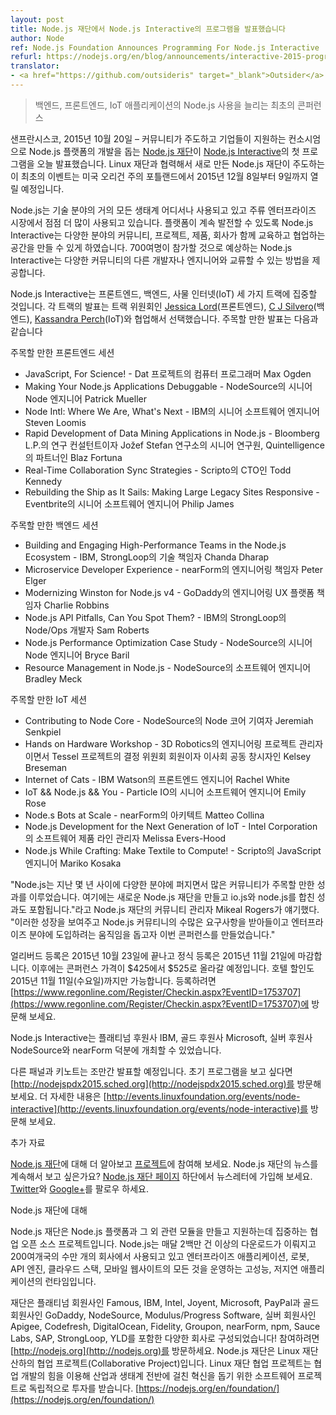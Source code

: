 ```yaml
---
layout: post
title: Node.js 재단에서 Node.js Interactive의 프로그램을 발표했습니다
author: Node
ref: Node.js Foundation Announces Programming For Node.js Interactive
refurl: https://nodejs.org/en/blog/announcements/interactive-2015-programming/
translator:
- <a href="https://github.com/outsideris" target="_blank">Outsider</a>
---
```


<!--
> Inaugural Conference to Advance the Use of Node.js Within Backend, Frontend, IoT Applications
-->
> 백엔드, 프론트엔드, IoT 애플리케이션의 Node.js 사용을 늘리는 최초의 콘퍼런스

<!--
SAN FRANCISCO, Oct. 20, 2015 – [The Node.js Foundation](https://nodejs.org/en/foundation/), a community-led and industry-backed consortium to advance the development of the Node.js platform, today announced initial programming for [Node.js Interactive](http://events.linuxfoundation.org/events/node-interactive). This inaugural event, which is being led by the newly formed Node.js Foundation in cooperation with the Linux Foundation, will be held December 8-9, 2015, in Portland, Ore.
-->
샌프란시스코, 2015년 10월 20일 – 커뮤니티가 주도하고 기업들이 지원하는 컨소시엄으로 Node.js 플랫폼의
개발을 돕는 [Node.js 재단](https://nodejs.org/en/foundation/)이
[Node.js Interactive](http://events.linuxfoundation.org/events/node-interactive)의
첫 프로그램을 오늘 발표했습니다. Linux 재단과 협력해서 새로 만든 Node.js 재단이 주도하는 이 최초의
이벤트는 미국 오리건 주의 포틀랜드에서 2015년 12월 8일부터 9일까지 열릴 예정입니다.

<!--
Node.js has become ubiquitous in almost every ecosystem in technology and is consistently being used more in mainstream enterprises. To continue to evolve the platform, Node.js Interactive brings together a wide range of community, projects, products and companies to create an educational and collaborative space. With more than 700 attendees expected, Node.js Interactive will provide a way to network with other developers and engineers within this diverse community.
-->
Node.js는 기술 분야의 거의 모든 생태계 어디서나 사용되고 있고 주류 엔터프라이즈 시장에서 점점 더 많이
사용되고 있습니다. 플랫폼이 계속 발전할 수 있도록 Node.js Interactive는 다양한 분야의 커뮤니티, 프로젝트,
제품, 회사가 함께 교육하고 협업하는 공간을 만들 수 있게 하였습니다. 700여명이 참가할 것으로 예상하는
Node.js Interactive는 다양한 커뮤니티의 다른 개발자나 엔지니어와 교류할 수 있는 방법을 제공합니다.

<!--
Node.js Interactive will also focus on three tracks: Frontend, Backend and the Internet of Things (IoT); talks for each track were selected in collaboration with track chairs [Jessica Lord](https://github.com/jlord/) (Frontend), [C J Silvero](https://github.com/ceejbot) (Backend) and [Kassandra Perch](https://github.com/nodebotanist) (IoT). A few highlights include:
-->
Node.js Interactive는 프론트엔드, 백엔드, 사물 인터넷(IoT) 세 가지 트랙에 집중할
것입니다. 각 트랙의 발표는 트랙 위원회인 [Jessica Lord](https://github.com/jlord/)(프론트엔드),
[C J Silvero](https://github.com/ceejbot)(백엔드),
[Kassandra Perch](https://github.com/nodebotanist)(IoT)와 협업해서 선택했습니다.
주목할 만한 발표는 다음과 같습니다

<!--
Frontend Session Highlights:
* JavaScript, For Science! *with* Max Ogden, Computer Programmer for Dat Project
* Making Your Node.js Applications Debuggable *with* Patrick Mueller, Senior Node Engineer at NodeSource
* Node Intl: Where We Are, What's Next *with* Steven Loomis, Senior Software Engineer at IBM
* Rapid Development of Data Mining Applications in Node.js *with* Blaz Fortuna, Research Consultant for Bloomberg L.P., Senior Researcher at Jožef Stefan Institute and Partner at Quintelligence
* Real-Time Collaboration Sync Strategies *with* Todd Kennedy, CTO of Scripto
* Rebuilding the Ship as It Sails: Making Large Legacy Sites Responsive *with* Philip James, Senior Software Engineer at Eventbrite
-->
주목할 만한 프론트엔드 세션

* JavaScript, For Science! - Dat 프로젝트의 컴퓨터 프로그래머 Max Ogden
* Making Your Node.js Applications Debuggable - NodeSource의 시니어 Node 엔지니어 Patrick Mueller
* Node Intl: Where We Are, What's Next - IBM의 시니어 소프트웨어 엔지니어 Steven Loomis
* Rapid Development of Data Mining Applications in Node.js - Bloomberg L.P.의 연구 컨설턴트이자 Jožef Stefan 연구소의 시니어 연구원, Quintelligence의 파트너인 Blaz Fortuna
* Real-Time Collaboration Sync Strategies - Scripto의 CTO인 Todd Kennedy
* Rebuilding the Ship as It Sails: Making Large Legacy Sites Responsive - Eventbrite의 시니어 소프트웨어 엔지니어 Philip James

<!--
Backend Session Highlights:
* Building and Engaging High-Performance Teams in the Node.js Ecosystem *with* Chanda Dharap, Director of Engineering at StrongLoop, an IBM company
* Microservice Developer Experience *with* Peter Elger, Director of Engineering at nearForm
* Modernizing Winston for Node.js v4 *with* Charlie Robbins, Director of Engineering UX Platform at GoDaddy
* Node.js API Pitfalls, Can You Spot Them? *with* Sam Roberts, Node/Ops Developer at StrongLoop, an IBM Company
* Node.js Performance Optimization Case Study *with* Bryce Baril, Senior Node Engineer at NodeSource
* Resource Management in Node.js *with* Bradley Meck, Software Engineer at NodeSource
-->
주목할 만한 백엔드 세션

* Building and Engaging High-Performance Teams in the Node.js Ecosystem - IBM, StrongLoop의 기술 책임자 Chanda Dharap
* Microservice Developer Experience - nearForm의 엔지니어링 책임자 Peter Elger
* Modernizing Winston for Node.js v4 - GoDaddy의 엔지니어링 UX 플랫폼 책임자 Charlie Robbins
* Node.js API Pitfalls, Can You Spot Them? - IBM의 StrongLoop의 Node/Ops 개발자 Sam Roberts
* Node.js Performance Optimization Case Study - NodeSource의 시니어 Node 엔지니어 Bryce Baril
* Resource Management in Node.js - NodeSource의 소프트웨어 엔지니어 Bradley Meck

<!--
IoT Session Highlights:
* Contributing to Node Core *with* Jeremiah Senkpiel, Node Core Contributor at NodeSource
* Hands on Hardware Workshop *with* Tessel with Kelsey Breseman, Engineering Project Manager at 3D Robotics and Steering Committee Member and Board Co-Creator of Tessel Project
* Internet of Cats *with* Rachel White, Front-End Engineer for IBM Watson
* IoT && Node.js && You *with* Emily Rose, Senior Software Engineer at Particle IO
* Node.s Bots at Scale *with* Matteo Collina, Architect at nearForm
* Node.js Development for the Next Generation of IoT *with* Melissa Evers-Hood, Software Product Line Manager at Intel Corporation
* Node.js While Crafting: Make Textile to Compute! *with* Mariko Kosaka, Javascript Engineer at Scripto
-->
주목할 만한 IoT 세션

* Contributing to Node Core - NodeSource의 Node 코어 기여자 Jeremiah Senkpiel
* Hands on Hardware Workshop - 3D Robotics의 엔지니어링 프로젝트 관리자이면서 Tessel 프로젝트의 결정 위원회 회원이자 이사회 공동 창시자인 Kelsey Breseman
* Internet of Cats - IBM Watson의 프론트엔드 엔지니어 Rachel White
* IoT && Node.js && You - Particle IO의 시니어 소프트웨어 엔지니어 Emily Rose
* Node.s Bots at Scale - nearForm의 아키텍트 Matteo Collina
* Node.js Development for the Next Generation of IoT - Intel Corporation의 소프트웨어 제품 라인 관리자 Melissa Evers-Hood
* Node.js While Crafting: Make Textile to Compute! - Scripto의 JavaScript 엔지니어 Mariko Kosaka

<!--
“Node.js has become pervasive within the last few years, with so many community accomplishments to highlight, including forming the new Node.js Foundation and the convergence of io.js and node.js,” said Mikeal Rogers, Community Manager, Node.js Foundation. “We created this conference to help showcase this growth, to accommodate the Node.js community’s many different needs, and to help accelerate adoption as it expands into enterprises.”
-->
"Node.js는 지난 몇 년 사이에 다양한 분야에 퍼지면서 많은 커뮤니티가 주목할 만한 성과를 이루었습니다.
여기에는 새로운 Node.js 재단을 만들고 io.js와 node.js를 합친 성과도 포함됩니다."라고
Node.js 재단의 커뮤니티 관리자 Mikeal Rogers가 얘기했다. "이러한 성장을 보여주고 Node.js
커뮤티니의 수많은 요구사항을 받아들이고 엔터프라이즈 분야에 도입하려는 움직임을 돕고자 이번 콘퍼런스를
만들었습니다."

<!--
Early bird registration ends October 23, 2015. Standard registration closes November 21, 2015, after which the conference price will increase from $425 to $525. Discounted hotel rates are also available until Wednesday, November 11, 2015. To register visit [https://www.regonline.com/Register/Checkin.aspx?EventID=1753707](https://www.regonline.com/Register/Checkin.aspx?EventID=1753707).
-->
얼리버드 등록은 2015년 10월 23일에 끝나고 정식 등록은 2015년 11월 21일에 마감합니다. 이후에는
콘퍼런스 가격이 $425에서 $525로 올라갈 예정입니다. 호텔 할인도 2015년 11월 11일(수요일)까지만
가능합니다. 등록하려면 [https://www.regonline.com/Register/Checkin.aspx?EventID=1753707](https://www.regonline.com/Register/Checkin.aspx?EventID=1753707)에 방문해 보세요.

<!--
Node.js Interactive is made possible by platinum sponsor IBM, gold sponsor Microsoft, and silver sponsors NodeSource and nearForm.
-->
Node.js Interactive는 플래티넘 후원사 IBM, 골드 후원사 Microsoft, 실버 후원사
NodeSource와 nearForm 덕분에 개최할 수 있었습니다.

<!--
Additional panels and keynotes will be announced in the coming weeks; to see the initial program visit: [http://nodejspdx2015.sched.org](http://nodejspdx2015.sched.org). For more information visit [http://events.linuxfoundation.org/events/node-interactive](http://events.linuxfoundation.org/events/node-interactive).
-->
다른 패널과 키노트는 조만간 발표할 예정입니다. 초기 프로그램을 보고 싶다면
[http://nodejspdx2015.sched.org](http://nodejspdx2015.sched.org)를 방문해 보세요.
더 자세한 내용은 [http://events.linuxfoundation.org/events/node-interactive](http://events.linuxfoundation.org/events/node-interactive)를 방문해 보세요.

<!--
Additional Resources

Learn more about the [Node.js Foundation](https://nodejs.org/en/foundation/), and get involved with [the project](https://nodejs.org/en/get-involved/).
Want to keep abreast of Node.js Foundation news? Sign up for our newsletter at the bottom of the [Node.js Foundation page](https://nodejs.org/en/foundation/).
Follow on [Twitter](https://twitter.com/nodejs?ref_src=twsrc%5Egoogle%7Ctwcamp%5Eserp%7Ctwgr%5Eauthor) and [Google+](https://plus.google.com/u/1/100598160817214911030/posts).
-->
추가 자료

[Node.js 재단](https://nodejs.org/en/foundation/)에 대해 더 알아보고 [프로젝트](https://nodejs.org/en/get-involved/)에 참여해 보세요.
Node.js 재단의 뉴스를 계속해서 보고 싶은가요? [Node.js 재단 페이지](https://nodejs.org/en/foundation/) 하단에서 뉴스레터에 가입해 보세요.
[Twitter](https://twitter.com/nodejs?ref_src=twsrc%5Egoogle%7Ctwcamp%5Eserp%7Ctwgr%5Eauthor)와 [Google+](https://plus.google.com/u/1/100598160817214911030/posts)를 팔로우 하세요.

<!--
About Node.js Foundation Node.js Foundation is a collaborative open source project dedicated to building and supporting the Node.js platform and other related modules. Node.js is used by tens of thousands of organizations in more than 200 countries and amasses more than 2 million downloads per month. It is the runtime of choice for high-performance, low latency applications, powering everything from enterprise applications, robots, API engines, cloud stacks and mobile websites.
-->
Node.js 재단에 대해

Node.js 재단은 Node.js 플랫폼과 그 외 관련 모듈을 만들고 지원하는데 집중하는 협업 오픈 소스
프로젝트입니다. Node.js는 매달 2백만 건 이상의 다운로드가 이뤄지고 200여개국의 수만 개의 회사에서
사용되고 있고 엔터프라이즈 애플리케이션, 로봇, API 엔진, 클라우드 스택, 모바일 웹사이트의 모든 것을
운영하는 고성능, 저지연 애플리케이션의 런타임입니다.
<!--
The Foundation is made up of a diverse group of companies including Platinum members Famous, IBM, Intel, Joyent, Microsoft, PayPal and Red Hat. Gold members include GoDaddy, NodeSource and Modulus/Progress Software, and Silver members include Apigee, Codefresh, DigitalOcean, Fidelity, Groupon, nearForm, npm, Rising Stack, Sauce Labs, SAP, and YLD!. Get involved here: [http://nodejs.org](http://nodejs.org).
The Node.js Foundation is a Collaborative Project at The Linux Foundation. Linux Foundation Collaborative Projects are independently funded software projects that harness the power of collaborative development to fuel innovation across industries and ecosystems. [https://nodejs.org/en/foundation/](https://nodejs.org/en/foundation/)
-->
재단은 플래티넘 회원사인 Famous, IBM, Intel,
Joyent, Microsoft, PayPal과 골드 회원사인 GoDaddy, NodeSource, Modulus/Progress
Software, 실버 회원사인 Apigee, Codefresh, DigitalOcean, Fidelity, Groupon,
nearForm, npm, Sauce Labs, SAP, StrongLoop, YLD를 포함한 다양한 회사로 구성되었습니다!
참여하려면 [http://nodejs.org](http://nodejs.org)를 방문하세요.
Node.js 재단은 Linux 재단 산하의 협업 프로젝트(Collaborative Project)입니다. Linux 재단
협업 프로젝트는 협업 개발의 힘을 이용해 산업과 생태계 전반에 걸친 혁신을 돕기 위한 소프트웨어 프로젝트로
독립적으로 투자를 받습니다. [https://nodejs.org/en/foundation/](https://nodejs.org/en/foundation/)
